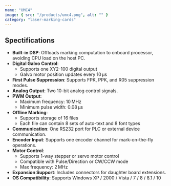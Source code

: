 ```yaml
---
name: "UMC4"
image: { src: "/products/umc4.png", alt: "" }
category: "laser-marking-cards"
---
```


## Spectifications

- **Built-in DSP**: Offloads marking computation to onboard processor, avoiding CPU load on the host PC.
- **Digital Galvo Control**:
  - Supports one XY2-100 digital output
  - Galvo motor position updates every 10 μs
- **First Pulse Suppression**: Supports FPK, PPK, and R05 suppression modes.
- **Analog Output**: Two 10-bit analog control signals.
- **PWM Output**:
  - Maximum frequency: 10 MHz
  - Minimum pulse width: 0.08 μs
- **Offline Marking**:
  - Supports storage of 16 files
  - Each file can contain 8 sets of auto-text and 8 font types
- **Communication**: One RS232 port for PLC or external device communication.
- **Encoder Input**: Supports one encoder channel for mark-on-the-fly operations.
- **Motor Control**:
  - Supports 1-way stepper or servo motor control
  - Compatible with Pulse/Direction or CW/CCW mode
  - Max frequency: 2 MHz
- **Expansion Support**: Includes connectors for daughter board extensions.
- **OS Compatibility**: Supports Windows XP / 2000 / Vista / 7 / 8 / 8.1 / 10
